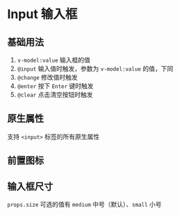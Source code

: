# Input 输入框

## 基础用法

1. `v-model:value` 输入框的值
2. `@input` 输入值时触发，参数为 `v-model:value` 的值，下同
3. `@change` 修改值时触发
4. `@enter` 按下 `Enter` 键时触发
5. `@clear` 点击清空按钮时触发

<preview path="./demos/basic.vue"></preview>

## 原生属性

支持 `<input>` 标签的所有原生属性

<preview path="./demos/native.vue"></preview>

## 前置图标

<!--@include: @/component/@parts/props-icon.md-->

<preview path="./demos/icon.vue"></preview>

## 输入框尺寸

`props.size` 可选的值有 `medium` 中号（默认）、`small` 小号

<preview path="./demos/size.vue"></preview>
